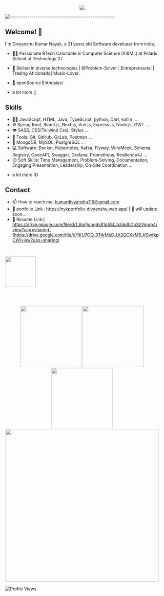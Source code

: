 

<p align="center">
  <img src="https://readme-typing-svg.herokuapp.com?color=ec9783&size=30&center=true&vCenter=true&width=550&height=70&lines=Hi+There+👋🏻+I'm+Divyanshu+Nayak;+Open+Source+Enthusiast+☀;Full+Stack+Developer;ProblemSolver+💻;">
</p>

![-----------------------------------------------------](https://raw.githubusercontent.com/andreasbm/readme/master/assets/lines/cloudy.png)
<br>
## Welcome! 👋
I'm Divyanshu Kumar Nayak, a 21 years old Software developer from india.

- 👨‍💻 Passionate BTech Candidate in Computer Science (AI&ML) at Polaris School of Technology'27 

- 🥷 Skilled in diverse technologies | @Problem-Solver | Entrepreneurial | Trading Aficionado| Music-Lover.

- 🧭 openSource Enthusiast


+ a lot more ;)

## Skills
- 👨‍💻 JavaScript, HTML, Java, TypeScript, python, Dart, kotlin ...
- ⚙️ Spring Boot, React.js, Next.js, Vue.js, Express.js, Node.js, GWT ...
- 👁️ SASS, CSS(Tailwind Css), Stylus ...
- 🧰 Tools: Git, GitHub, GitLab, Postman ...
- 💽 MongoDB, MySQL, PostgreSQL ...
- 💻 Software: Docker, Kubernetes, Kafka, Flyway, WireMock, Schema Registry, OpenAPI, Swagger, Grafana, Prometheus, Resilience4J ...
- 😉 Soft Skills: Time Management, Problem-Solving, Documentation, Engaging Presentation, Leadership, On-Site Coordination ...
+ a lot more :D

## Contact
- 📫 How to reach me: kumardivyanshu118@gmail.com
- 🥷 portfolio Link : https://nykportfolio-divyanshu.web.app/   | 🚧 will update soon...
- 💼 Resume Link:[ https://drive.google.com/file/d/1_8mfjunqdk81d5SLJcbbdLOoSzVjpgp4/view?usp=sharing](https://drive.google.com/file/d/1KU7OQ_9T4rMeD_Ut2GCXxM6_KSwfkpCW/view?usp=sharing)
<br>

<a href="https://www.linkedin.com/in/divyanshu-kumar-24026b296/"><img src="https://user-images.githubusercontent.com/74038190/235294012-0a55e343-37ad-4b0f-924f-c8431d9d2483.gif" width="100">
</a>

<br><br>

<div align="center">
  <img src="https://user-images.githubusercontent.com/74038190/213866269-5d00981c-7c98-46d7-8a8e-16f462f15227.gif" width="200" />
  <img src="https://user-images.githubusercontent.com/74038190/213866269-5d00981c-7c98-46d7-8a8e-16f462f15227.gif" width="200" />
  <img src="https://user-images.githubusercontent.com/74038190/213866269-5d00981c-7c98-46d7-8a8e-16f462f15227.gif" width="200" />
<img src="https://user-images.githubusercontent.com/74038190/212750155-3ceddfbd-19d3-40a3-87af-8d329c8323c4.gif" width="500">
</div>




![Profile Views](https://komarev.com/ghpvc/?username=d1vyanshu-kumar&color=blue&style=flat-square)
</div>




  

<!---
d1vyanshu-kumar/d1vyanshu-kumar is a ✨ special ✨ repository because its `README.md` (this file) appears on your GitHub profile.
You can click the Preview link to take a look at your changes.
--->
